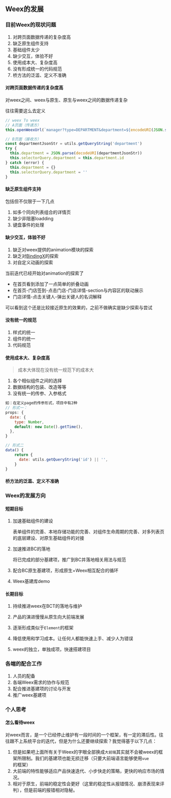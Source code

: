 ## Weex的发展

### 目前Weex的现状问题

1. 对跨页面数据传递的复杂度高
2. 缺乏原生组件支持
3. 基础组件太少
4. 缺少交互，体验不好
5. 使用成本大、复杂度高
6. 没有形成统一的代码规范
7. 桥方法的泛滥、定义不准确

#### 对跨页面数据传递的复杂度高

对weex之间、weex与原生、原生与weex之间的数据传递复杂

往往需要这么去定义

```js
// weex To weex
// A页面（传递方）
this.openWeexUrl(`manager?type=DEPARTMENT&department=${encodeURI(JSON.stringify(target))}&date=${this.selectorQuery.date}`)

// B页面（接收方）
const departmentJsonStr = utils.getQueryString('department')
try {
  this.department = JSON.parse(decodeURI(departmentJsonStr))
  this.selectorQuery.department = this.department.id
} catch (error) {
  this.department = {}
  this.selectorQuery.department = ''
}
```



#### 缺乏原生组件支持

包括但不仅限于一下几点

1. 如多个同向列表组合的详情页
2. 缺少非阻塞loadding
3. 键盘事件的处理

#### 缺少交互，体验不好

1. 缺乏对weex提供的animation模块的探索
2. 缺乏对[BindingX](https://gitee.com/Carmi/BindingX)的探索
3. 对自定义动画的探索

当前迭代已经开始对animation的探索了

- 在首页看到添加了一点简单的折叠动画
- 在首页-门店签到-点击门店-门店详情-section与内容区的联动展示
- 门店详情-点击关键人-弹出关键人的名词解释

可以看到这个还是比较接近原生的效果的，之前不做确实是缺少探索与尝试

#### 没有统一的规范

1. 样式的统一
2. 组件的统一
3. 代码规范

#### 使用成本大、复杂度高

> 成本大体现在没有统一规范下的成本大

1. 各个相似组件之间的选择
2. 数据结构的包装、改造等等
3. 没有统一的传参、入参格式

```js
如：在定义page的传参形式，项目中有2种
// 形式一：
props: {
  date: {
    type: Number,
    default: new Date().getTime(),
  },
}

// 形式二
data() {
    return {
      date: utils.getQueryString('id') || '',
    }
}
```

#### 桥方法的泛滥、定义不准确



### Weex的发展方向

#### 短期目标

1. 加速基础组件的建设

   表单组件的完善、本地存储功能的完善、对组件生命周期的完善、对多列表页的底层建设、对原生基础组件的对接

2. 加速推进BC的落地

   将已完成的部分基建项，推广到BC并落地相关用法与规范

3. 配合BC原生基建项，形成原生+Weex相互配合的循环

4. Weex基建库demo

#### 长期目标

1. 持续推进weex在BCT的落地与维护

2. 产品的演进慢慢从原生向大前端发展

3. 逐渐形成类似于`Element`的框架

4. 降低使用和学习成本。让任何人都能快速上手、减少人为错误

5. weex的独立，单独成项，快速搭建项目

   

### 各端的配合工作

1. 人员的配备
2. 各端Weex需求的协作与规范
3. 配合推进基建项的讨论与开发
4. 推广weex基建项



### 个人思考

#### 怎么看待weex

对weex而言，是一个已经停止维护有一段时间的一个框架，有一定的滞后性。往往跟不上系统平台的迭代，但是为什么还要继续探索？我觉得基于以下几点：

1. 但是如果吧上面所有关于Weex的字眼全部换成`大前端`其实就不会被weex的框架所限制。我们的基建项也能无损迁移（只要大前端语言能够使用`vue`的框架）
2. 大前端的特性能够适应产品快速迭代、小步快走的策略，更快的响应市场的情况。
3. 相对于原生，前端的稳定性会更好（这里的稳定性从报错情况、崩溃表现来评判），但是前端的报错相对隐秘。